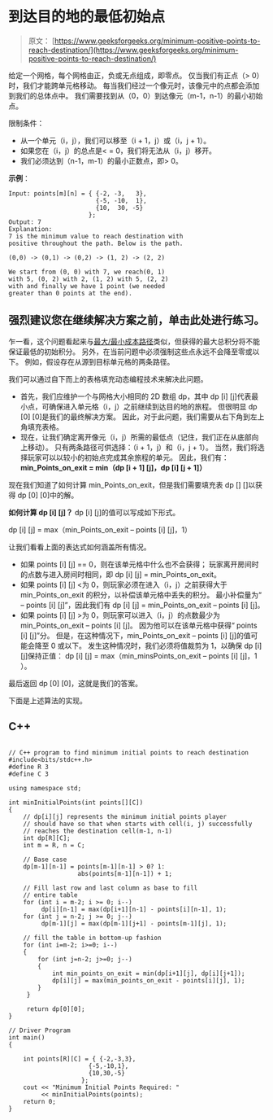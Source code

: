 # 到达目的地的最低初始点

> 原文： [https://www.geeksforgeeks.org/minimum-positive-points-to-reach-destination/](https://www.geeksforgeeks.org/minimum-positive-points-to-reach-destination/)

给定一个网格，每个网格由正，负或无点组成，即零点。 仅当我们有正点（> 0）时，我们才能跨单元格移动。 每当我们经过一个像元时，该像元中的点都会添加到我们的总体点中。 我们需要找到从（0，0）到达像元（m-1，n-1）的最小初始点。

限制条件：

*   从一个单元（i，j），我们可以移至（i + 1，j）或（i，j + 1）。
*   如果您在（i，j）的总点是< = 0，我们将无法从（i，j）移开。
*   我们必须达到（n-1，m-1）的最小正数点，即> 0。

**示例**：

```
Input: points[m][n] = { {-2, -3,   3}, 
                        {-5, -10,  1}, 
                        {10,  30, -5} 
                      };
Output: 7
Explanation: 
7 is the minimum value to reach destination with 
positive throughout the path. Below is the path.

(0,0) -> (0,1) -> (0,2) -> (1, 2) -> (2, 2)

We start from (0, 0) with 7, we reach(0, 1) 
with 5, (0, 2) with 2, (1, 2) with 5, (2, 2)
with and finally we have 1 point (we needed 
greater than 0 points at the end). 
```

[](https://practice.geeksforgeeks.org/problem-page.php?pid=91)

## 强烈建议您在继续解决方案之前，单击此处进行练习。

乍一看，这个问题看起来与[最大/最小成本路径](https://www.geeksforgeeks.org/dynamic-programming-set-6-min-cost-path/)类似，但获得的最大总积分将不能保证最低的初始积分。 另外，在当前问题中必须强制这些点永远不会降至零或以下。 例如，假设存在从源到目标单元格的两条路径。

我们可以通过自下而上的表格填充动态编程技术来解决此问题。

*   首先，我们应维护一个与网格大小相同的 2D 数组 dp，其中 dp [i] [j]代表最小点，可确保进入单元格（i，j）之前继续到达目的地的旅程。 但很明显 dp [0] [0]是我们的最终解决方案。 因此，对于此问题，我们需要从右下角到左上角填充表格。
*   现在，让我们确定离开像元（i，j）所需的最低点（记住，我们正在从底部向上移动）。 只有两条路径可供选择：（i + 1，j）和（i，j + 1）。 当然，我们将选择玩家可以以较小的初始点完成其余旅程的单元。 因此，我们有： **min_Points_on_exit = min（dp [i + 1] [j]，dp [i] [j + 1]）**

现在我们知道了如何计算 min_Points_on_exit，但是我们需要填充表 dp [] []以获得 dp [0] [0]中的解。

**如何计算 dp [i] [j]？**
dp [i] [j]的值可以写成如下形式。

dp [i] [j] = max（min_Points_on_exit – points [i] [j]，1）

让我们看看上面的表达式如何涵盖所有情况。

*   如果 points [i] [j] == 0，则在该单元格中什么也不会获得； 玩家离开房间时的点数与进入房间时相同，即 dp [i] [j] = min_Points_on_exit。
*   如果 points [i] [j] <为 0，则玩家必须在进入（i，j）之前获得大于 min_Points_on_exit 的积分，以补偿该单元格中丢失的积分。 最小补偿量为“ – points [i] [j]”，因此我们有 dp [i] [j] = min_Points_on_exit – points [i] [j]。
*   如果 points [i] [j] >为 0，则玩家可以进入（i，j）的点数最少为 min_Points_on_exit – points [i] [j]。 因为他可以在该单元格中获得“ points [i] [j]”分。 但是，在这种情况下，min_Points_on_exit – points [i] [j]的值可能会降至 0 或以下。 发生这种情况时，我们必须将值裁剪为 1，以确保 dp [i] [j]保持正值：
    dp [i] [j] = max（min_minsPoints_on_exit – points [i] [j]，1 ）。

最后返回 dp [0] [0]，这就是我们的答案。

下面是上述算法的实现。

## C++ 

```

// C++ program to find minimum initial points to reach destination 
#include<bits/stdc++.h> 
#define R 3 
#define C 3 

using namespace std; 

int minInitialPoints(int points[][C]) 
{ 
    // dp[i][j] represents the minimum initial points player 
    // should have so that when starts with cell(i, j) successfully 
    // reaches the destination cell(m-1, n-1) 
    int dp[R][C]; 
    int m = R, n = C; 

    // Base case 
    dp[m-1][n-1] = points[m-1][n-1] > 0? 1: 
                   abs(points[m-1][n-1]) + 1; 

    // Fill last row and last column as base to fill 
    // entire table 
    for (int i = m-2; i >= 0; i--) 
         dp[i][n-1] = max(dp[i+1][n-1] - points[i][n-1], 1); 
    for (int j = n-2; j >= 0; j--) 
         dp[m-1][j] = max(dp[m-1][j+1] - points[m-1][j], 1); 

    // fill the table in bottom-up fashion 
    for (int i=m-2; i>=0; i--) 
    { 
        for (int j=n-2; j>=0; j--) 
        { 
            int min_points_on_exit = min(dp[i+1][j], dp[i][j+1]); 
            dp[i][j] = max(min_points_on_exit - points[i][j], 1); 
        } 
     } 

     return dp[0][0]; 
} 

// Driver Program 
int main() 
{ 

    int points[R][C] = { {-2,-3,3}, 
                      {-5,-10,1}, 
                      {10,30,-5} 
                    }; 
    cout << "Minimum Initial Points Required: "
         << minInitialPoints(points); 
    return 0; 
} 

```